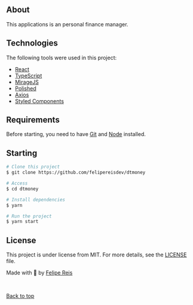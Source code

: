 ## About

This applications is an personal finance manager.

<!-- ## Screenshots -->

<!-- <div align="center" id="top">
  <img src="./src/assets/screen2.png" alt="02 Dtmoney" />
</div>
<br/>
<br/>
<div align="center" id="top">
  <img src="./src/assets/screen1.png" alt="02 Dtmoney" />
</div> -->

## Technologies

The following tools were used in this project:

- [React](https://pt-br.reactjs.org/)
- [TypeScript](https://www.typescriptlang.org/)
- [MirageJS](https://miragejs.com/)
- [Polished](https://polished.js.org/)
- [Axios](https://github.com/axios/axios)
- [Styled Components](https://styled-components.com/)

## Requirements

Before starting, you need to have [Git](https://git-scm.com) and [Node](https://nodejs.org/en/) installed.

## Starting

```bash
# Clone this project
$ git clone https://github.com/felipereisdev/dtmoney

# Access
$ cd dtmoney

# Install dependencies
$ yarn

# Run the project
$ yarn start
```

## License

This project is under license from MIT. For more details, see the [LICENSE](LICENSE.md) file.

Made with 💜 by <a href="https://github.com/felipereisdev" target="_blank">Felipe Reis</a>

&#xa0;

<a href="#top">Back to top</a>
